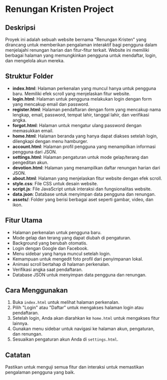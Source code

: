 # Renungan Kristen Project

## Deskripsi
Proyek ini adalah sebuah website bernama "Renungan Kristen" yang dirancang untuk memberikan pengalaman interaktif bagi pengguna dalam menjelajahi renungan harian dan fitur-fitur terkait. Website ini memiliki berbagai halaman yang memungkinkan pengguna untuk mendaftar, login, dan mengelola akun mereka.

## Struktur Folder
- **index.html**: Halaman perkenalan yang muncul hanya untuk pengguna baru. Memiliki efek scroll yang menjelaskan fitur website.
- **login.html**: Halaman untuk pengguna melakukan login dengan form yang mencakup email dan password.
- **register.html**: Halaman pendaftaran dengan form yang mencakup nama lengkap, email, password, tempat lahir, tanggal lahir, dan verifikasi angka.
- **forgot.html**: Halaman untuk mengatur ulang password dengan memasukkan email.
- **home.html**: Halaman beranda yang hanya dapat diakses setelah login, dilengkapi dengan menu hamburger.
- **account.html**: Halaman profil pengguna yang menampilkan informasi pengguna dari JSON.
- **settings.html**: Halaman pengaturan untuk mode gelap/terang dan pengeditan akun.
- **devotion.html**: Halaman yang menampilkan daftar renungan harian dari JSON.
- **about.html**: Halaman yang menjelaskan fitur website dengan efek scroll.
- **style.css**: File CSS untuk desain website.
- **script.js**: File JavaScript untuk interaksi dan fungsionalitas website.
- **data.json**: Database untuk menyimpan data pengguna dan renungan.
- **assets/**: Folder yang berisi berbagai aset seperti gambar, video, dan ikon.

## Fitur Utama
- Halaman perkenalan untuk pengguna baru.
- Mode gelap dan terang yang dapat diubah di pengaturan.
- Background yang berubah otomatis.
- Login dengan Google dan Facebook.
- Menu sidebar yang hanya muncul setelah login.
- Kemampuan untuk mengedit foto profil dari penyimpanan lokal.
- Animasi scroll bertahap di halaman perkenalan.
- Verifikasi angka saat pendaftaran.
- Database JSON untuk menyimpan data pengguna dan renungan.

## Cara Menggunakan
1. Buka `index.html` untuk melihat halaman perkenalan.
2. Pilih "Login" atau "Daftar" untuk mengakses halaman login atau pendaftaran.
3. Setelah login, Anda akan diarahkan ke `home.html` untuk mengakses fitur lainnya.
4. Gunakan menu sidebar untuk navigasi ke halaman akun, pengaturan, dan renungan.
5. Sesuaikan pengaturan akun Anda di `settings.html`.

## Catatan
Pastikan untuk menguji semua fitur dan interaksi untuk memastikan pengalaman pengguna yang baik.